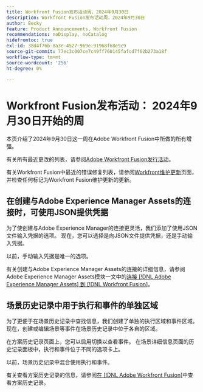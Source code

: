 ```yaml
---
title: Workfront Fusion发布活动周，2024年9月30日
description: Workfront Fusion发布活动周，2024年9月30日
author: Becky
feature: Product Announcements, Workfront Fusion
recommendations: noDisplay, noCatalog
hidefromtoc: true
exl-id: 38d4f76b-8a3e-4527-969e-91968f68e9c9
source-git-commit: 77ec3c007ce7c49ff760145fafcd7f62b273a18f
workflow-type: tm+mt
source-wordcount: '256'
ht-degree: 0%

---
```


# Workfront Fusion发布活动： 2024年9月30日开始的周

本页介绍了2024年9月30日这一周在Adobe Workfront Fusion中所做的所有增强。

有关所有最近更改的列表，请参阅[Adobe Workfront Fusion发行活动](/help/workfront-fusion/fusion-product-releases/fusion-release-activity.md)。

有关Workfront Fusion中最近的错误修复列表，请参阅[Workfront维护更新](https://experienceleague.adobe.com/docs/workfront-known-issues/releases/current-updates.html?lang=zh-Hans)页面，并检查任何标记为Workfront Fusion维护更新的更新。

## 在创建与Adobe Experience Manager Assets的连接时，可使用JSON提供凭据

为了使创建与Adobe Experience Manager的连接更灵活，我们添加了使用JSON文件输入凭据的选项。 现在，您可以选择是向JSON文件提供凭据，还是手动输入凭据。

以前，手动输入凭据是唯一的选项。

有关创建与Adobe Experience Manager Assets的连接的详细信息，请参阅Adobe Experience Manager Assets模块一文中的[连接 [!DNL Adobe Experience Manager Assets] 到 [!DNL Workfront Fusion]](/help/workfront-fusion/references/apps-and-modules/adobe-connectors/aem-assets-modules.md#connect-adobe-experience-manager-assets-to-workfront-fusion)。

## 场景历史记录中用于执行和事件的单独区域

为了更便于在场景历史记录中查找信息，我们创建了单独的执行区域和事件区域。 现在，创建或编辑场景等事件在场景历史记录中位于各自的区域。

在方案历史记录页面上，您可以启用切换以查看事件。 在场景详细信息页面的历史记录面板中，执行和事件位于不同的选项卡上。

以前，场景历史记录中混合使用执行和事件。

有关查看方案历史记录的信息，请参阅[在 [!DNL Adobe Workfront Fusion]](/help/workfront-fusion/manage-scenarios/view-scenario-execution-history.md)中查看方案历史记录。
